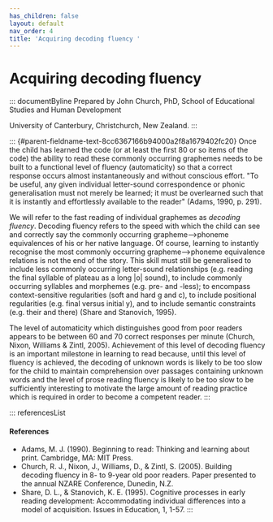 ```yaml
---
has_children: false
layout: default
nav_order: 4
title: 'Acquiring decoding fluency '
---
```

# Acquiring decoding fluency 


::: documentByline
Prepared by John Church, PhD, School of Educational Studies and Human
Development

University of Canterbury, Christchurch, New Zealand.
:::

::: {#parent-fieldname-text-8cc6367166b94000a2f8a1679402fc20}
Once the child has learned the code (or at least the first 80 or so
items of the code) the ability to read these commonly occurring
graphemes needs to be built to a functional level of fluency
(automaticity) so that a correct response occurs almost instantaneously
and without conscious effort. "To be useful, any given individual
letter-sound correspondence or phonic generalisation must not merely be
learned; it must be overlearned such that it is instantly and
effortlessly available to the reader" (Adams, 1990, p. 291).

We will refer to the fast reading of individual graphemes as *decoding
fluency*. Decoding fluency refers to the speed with which the child can
see and correctly say the commonly occurring grapheme--\>phoneme
equivalences of his or her native language. Of course, learning to
instantly recognise the most commonly occurring grapheme--\>phoneme
equivalence relations is not the end of the story. This skill must still
be generalised to include less commonly occurring letter-sound
relationships (e.g. reading the final syllable of plateau as a long
\|o\| sound), to include commonly occurring syllables and morphemes
(e.g. pre- and -less); to encompass context-sensitive regularities (soft
and hard g and c), to include positional regularities (e.g. final versus
initial y), and to include semantic constraints (e.g. their and there)
(Share and Stanovich, 1995).

The level of automaticity which distinguishes good from poor readers
appears to be between 60 and 70 correct responses per minute (Church,
Nixon, Williams & Zintl, 2005). Achievement of this level of decoding
fluency is an important milestone in learning to read because, until
this level of fluency is achieved, the decoding of unknown words is
likely to be too slow for the child to maintain comprehension over
passages containing unknown words and the level of prose reading fluency
is likely to be too slow to be sufficiently interesting to motivate the
large amount of reading practice which is required in order to become a
competent reader.
:::

::: referencesList
#### References

-   Adams, M. J. (1990). Beginning to read: Thinking and learning about
    print. Cambridge, MA: MIT Press.
-   Church, R. J., Nixon, J., Williams, D., & Zintl, S. (2005). Building
    decoding fluency in 8- to 9-year old poor readers. Paper presented
    to the annual NZARE Conference, Dunedin, N.Z.
-   Share, D. L., & Stanovich, K. E. (1995). Cognitive processes in
    early reading development: Accommodating individual differences into
    a model of acquisition. Issues in Education, 1, 1-57.
:::
